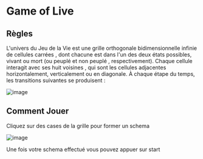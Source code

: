 # Game of Live
## Règles
L'univers du Jeu de la Vie est une grille orthogonale bidimensionnelle infinie de cellules carrées , dont chacune est dans l'un des deux états possibles, vivant ou mort (ou peuplé et non peuplé , respectivement). Chaque cellule interagit avec ses huit voisines , qui sont les cellules adjacentes horizontalement, verticalement ou en diagonale. À chaque étape du temps, les transitions suivantes se produisent :

![image](https://github.com/Mouhamed-B/gameoflife/assets/56826765/56d63cf5-a916-4760-8cf4-df113693f3ae)

## Comment Jouer
Cliquez sur des cases de la grille pour former un schema

![image](https://github.com/Mouhamed-B/gameoflife/assets/56826765/bd7c7895-99cf-4249-88dd-9de36ccf7770)

Une fois votre schema effectué vous pouvez appuer sur start
